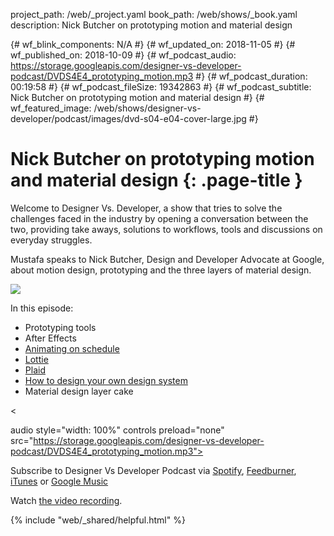 project_path: /web/_project.yaml book_path: /web/shows/_book.yaml description: Nick Butcher on prototyping motion and material design

{# wf_blink_components: N/A #} {# wf_updated_on: 2018-11-05 #} {# wf_published_on: 2018-10-09 #} {# wf_podcast_audio: https://storage.googleapis.com/designer-vs-developer-podcast/DVDS4E4_prototyping_motion.mp3 #} {# wf_podcast_duration: 00:19:58 #} {# wf_podcast_fileSize: 19342863 #} {# wf_podcast_subtitle: Nick Butcher on prototyping motion and material design #} {# wf_featured_image: /web/shows/designer-vs-developer/podcast/images/dvd-s04-e04-cover-large.jpg #}

# Nick Butcher on prototyping motion and material design {: .page-title }

Welcome to Designer Vs. Developer, a show that tries to solve the challenges faced in the industry by opening a conversation between the two, providing take aways, solutions to workflows, tools and discussions on everyday struggles.

Mustafa speaks to Nick Butcher, Design and Developer Advocate at Google, about motion design, prototyping and the three layers of material design.

<img class="attempt-right"
  src="/web/shows/designer-vs-developer/podcast/images/dvd-s04-e04-cover.jpg" />

In this episode:

* Prototyping tools
* After Effects
* [Animating on schedule](http://bit.ly/2IN9xXd)
* [Lottie](http://bit.ly/2pIEOSr)
* [Plaid](http://bit.ly/2OQ34jy)
* [How to design your own design system](http://bit.ly/2CyaQcq)
* Material design layer cake

<

audio style="width: 100%" controls preload="none" src="https://storage.googleapis.com/designer-vs-developer-podcast/DVDS4E4_prototyping_motion.mp3">

Subscribe to Designer Vs Developer Podcast via
<a href="http://bit.ly/mustafaOnSpotify">Spotify</a>,
<a href="https://goo.gl/USHXv8">Feedburner</a>,
<a href="https://goo.gl/1E9U0G">iTunes</a> or
<a href="https://goo.gl/qCBlST">Google Music</a>

Watch [ the video recording](https://www.youtube.com/playlist?list=PLNYkxOF6rcIC60856GnLEV5GQXMxc9ByJ).

{% include "web/_shared/helpful.html" %}